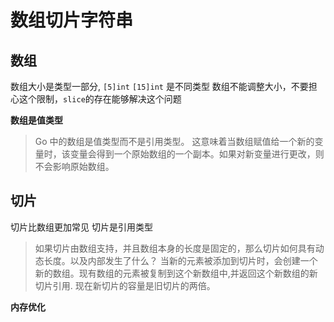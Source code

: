 # 数组切片字符串

## 数组

数组大小是类型一部分, `[5]int` `[15]int` 是不同类型
数组不能调整大小，不要担心这个限制，`slice`的存在能够解决这个问题

**数组是值类型**

> Go 中的数组是值类型而不是引用类型。
> 这意味着当数组赋值给一个新的变量时，该变量会得到一个原始数组的一个副本。如果对新变量进行更改，则不会影响原始数组。
>


## 切片
切片比数组更加常见
切片是引用类型

> 如果切片由数组支持，并且数组本身的长度是固定的，那么切片如何具有动态长度。以及内部发生了什么？
> 当新的元素被添加到切片时，会创建一个新的数组。现有数组的元素被复制到这个新数组中,并返回这个新数组的新切片引用.
> 现在新切片的容量是旧切片的两倍。

**内存优化**






